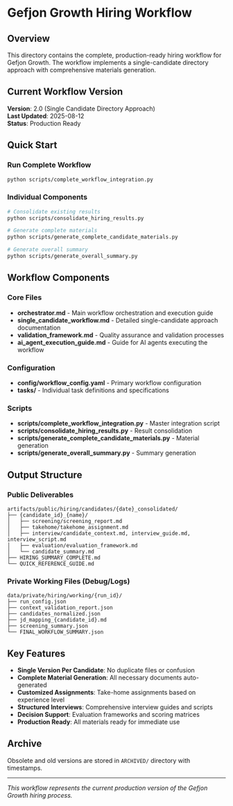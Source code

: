 # Gefjon Growth Hiring Workflow

## Overview
This directory contains the complete, production-ready hiring workflow for Gefjon Growth. The workflow implements a single-candidate directory approach with comprehensive materials generation.

## Current Workflow Version
**Version**: 2.0 (Single Candidate Directory Approach)  
**Last Updated**: 2025-08-12  
**Status**: Production Ready

## Quick Start

### Run Complete Workflow
```bash
python scripts/complete_workflow_integration.py
```

### Individual Components
```bash
# Consolidate existing results
python scripts/consolidate_hiring_results.py

# Generate complete materials
python scripts/generate_complete_candidate_materials.py

# Generate overall summary
python scripts/generate_overall_summary.py
```

## Workflow Components

### Core Files
- **orchestrator.md** - Main workflow orchestration and execution guide
- **single_candidate_workflow.md** - Detailed single-candidate approach documentation
- **validation_framework.md** - Quality assurance and validation processes
- **ai_agent_execution_guide.md** - Guide for AI agents executing the workflow

### Configuration
- **config/workflow_config.yaml** - Primary workflow configuration
- **tasks/** - Individual task definitions and specifications

### Scripts
- **scripts/complete_workflow_integration.py** - Master integration script
- **scripts/consolidate_hiring_results.py** - Result consolidation
- **scripts/generate_complete_candidate_materials.py** - Material generation
- **scripts/generate_overall_summary.py** - Summary generation

## Output Structure

### Public Deliverables
```
artifacts/public/hiring/candidates/{date}_consolidated/
├── {candidate_id}_{name}/
│   ├── screening/screening_report.md
│   ├── takehome/takehome_assignment.md
│   ├── interview/candidate_context.md, interview_guide.md, interview_script.md
│   ├── evaluation/evaluation_framework.md
│   └── candidate_summary.md
├── HIRING_SUMMARY_COMPLETE.md
└── QUICK_REFERENCE_GUIDE.md
```

### Private Working Files (Debug/Logs)
```
data/private/hiring/working/{run_id}/
├── run_config.json
├── context_validation_report.json
├── candidates_normalized.json
├── jd_mapping_{candidate_id}.md
├── screening_summary.json
└── FINAL_WORKFLOW_SUMMARY.json
```

## Key Features
- **Single Version Per Candidate**: No duplicate files or confusion
- **Complete Material Generation**: All necessary documents auto-generated
- **Customized Assignments**: Take-home assignments based on experience level
- **Structured Interviews**: Comprehensive interview guides and scripts
- **Decision Support**: Evaluation frameworks and scoring matrices
- **Production Ready**: All materials ready for immediate use

## Archive
Obsolete and old versions are stored in `ARCHIVED/` directory with timestamps.

---
*This workflow represents the current production version of the Gefjon Growth hiring process.*
